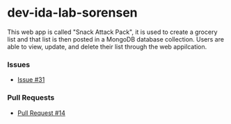# dev-ida-lab-sorensen
This web app is called "Snack Attack Pack", it is used to create a grocery list and that list is then posted in a MongoDB database collection. Users are able to view, update, and delete their list through the web appilcation.

### Issues
- [Issue #31](https://github.com/babayaga1013/dev-ida-lab-sorensen/pull/31)
### Pull Requests
- [Pull Request #14](https://github.com/smaldonado1326/effective-lamp-sam01/pull/14)

